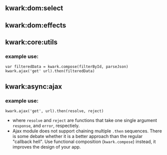 ## kwark:dom:select

## kwark:dom:effects

## kwark:core:utils

### example use:

```
var filteredData = kwark.compose(filterById, parseJson)
kwark.ajax('get' url).then(filteredData)
```

## kwark:async:ajax

### example use:

`kwark.ajax('get', url).then(resolve, reject)`
-  where `resolve` and `reject` are functions that take one single argument `response`, and `error`, respectiely.
- Ajax module does not support chaining multiple `.then` sequences. There is some debate whether it is a better approach than the regular "callback hell". Use functional composition (`kwark.compose`) instead, it improves the design of your app.